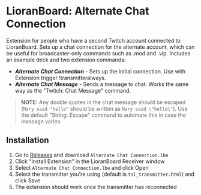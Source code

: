 # LioranBoard: Alternate Chat Connection
Extension for people who have a second Twitch account connected to LioranBoard. Sets up a chat connection for the alternate account, which can be useful for broadcaster-only commands such as .mod and .vip. Includes an example deck and two extension commands:

* ***Alternate Chat Connection*** - Sets up the initial connection. Use with Extension trigger !transmitteralways.
* ***Alternate Chat Message*** - Sends a message to chat. Works the same way as the "Twitch: Chat Message" command.

> **NOTE:** Any double quotes in the chat message should be escaped (`Mary said "hello"` should be written as `Mary said \"hello\"`). Use the default "String: Escape" command to automate this in case the message varies.

## Installation
1. Go to [Releases](https://github.com/Melonax/LB-Alternate-Chat-Connection/releases) and download `Alternate Chat Connection.lbe`
2. Click "Install Extension" in the LioranBoard Receiver window
3. Select `Alternate Chat Connection.lbe` and click Open
4. Select the transmitter you're using (default is `tsl_transmitter.html`) and click Save
5. The extension should work once the transmitter has reconnected
